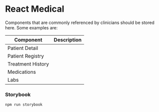 # React Medical

Components that are commonly referenced by clinicians should be stored here. Some examples are:

| Component 	          | Description |
|----------------------|-------------|
| Patient Detail   	   |             |
| Patient Registry   	 |             |
| Treatment History  	 |             |
| Medications  	       |             |
| Labs  	              |             |



### Storybook

```shell
npm run storybook
```
